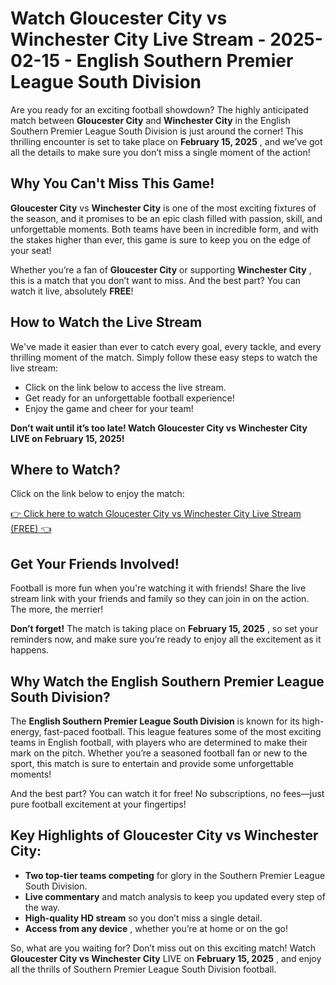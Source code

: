 # Watch Gloucester City vs Winchester City Live Stream - 2025-02-15 - English Southern Premier League South Division

Are you ready for an exciting football showdown? The highly anticipated match between **Gloucester City** and **Winchester City** in the English Southern Premier League South Division is just around the corner! This thrilling encounter is set to take place on **February 15, 2025** , and we’ve got all the details to make sure you don’t miss a single moment of the action!

## Why You Can't Miss This Game!

**Gloucester City** vs **Winchester City** is one of the most exciting fixtures of the season, and it promises to be an epic clash filled with passion, skill, and unforgettable moments. Both teams have been in incredible form, and with the stakes higher than ever, this game is sure to keep you on the edge of your seat!

Whether you’re a fan of **Gloucester City** or supporting **Winchester City** , this is a match that you don’t want to miss. And the best part? You can watch it live, absolutely **FREE**!

## How to Watch the Live Stream

We've made it easier than ever to catch every goal, every tackle, and every thrilling moment of the match. Simply follow these easy steps to watch the live stream:

- Click on the link below to access the live stream.
- Get ready for an unforgettable football experience!
- Enjoy the game and cheer for your team!

**Don’t wait until it’s too late! Watch Gloucester City vs Winchester City LIVE on February 15, 2025!**

## Where to Watch?

Click on the link below to enjoy the match:

[👉 Click here to watch Gloucester City vs Winchester City Live Stream (FREE) 👈](https://tinyurl.com/livestreamfreeo?st=Gloucester+City+vs+Winchester+City&si=ghc)

## Get Your Friends Involved!

Football is more fun when you're watching it with friends! Share the live stream link with your friends and family so they can join in on the action. The more, the merrier!

**Don’t forget!** The match is taking place on **February 15, 2025** , so set your reminders now, and make sure you’re ready to enjoy all the excitement as it happens.

## Why Watch the English Southern Premier League South Division?

The **English Southern Premier League South Division** is known for its high-energy, fast-paced football. This league features some of the most exciting teams in English football, with players who are determined to make their mark on the pitch. Whether you’re a seasoned football fan or new to the sport, this match is sure to entertain and provide some unforgettable moments!

And the best part? You can watch it for free! No subscriptions, no fees—just pure football excitement at your fingertips!

## Key Highlights of Gloucester City vs Winchester City:

- **Two top-tier teams competing** for glory in the Southern Premier League South Division.
- **Live commentary** and match analysis to keep you updated every step of the way.
- **High-quality HD stream** so you don’t miss a single detail.
- **Access from any device** , whether you’re at home or on the go!

So, what are you waiting for? Don’t miss out on this exciting match! Watch **Gloucester City vs Winchester City** LIVE on **February 15, 2025** , and enjoy all the thrills of Southern Premier League South Division football.

<str></str>
